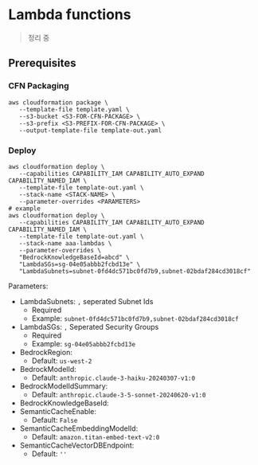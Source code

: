 # Lambda functions
> 정리 중

## Prerequisites
### CFN Packaging
```shell
aws cloudformation package \
   --template-file template.yaml \
   --s3-bucket <S3-FOR-CFN-PACKAGE> \
   --s3-prefix <S3-PREFIX-FOR-CFN-PACKAGE> \
   --output-template-file template-out.yaml
```
### Deploy
```shell
aws cloudformation deploy \
   --capabilities CAPABILITY_IAM CAPABILITY_AUTO_EXPAND CAPABILITY_NAMED_IAM \
   --template-file template-out.yaml \
   --stack-name <STACK-NAME> \
   --parameter-overrides <PARAMETERS>
# example
aws cloudformation deploy \
   --capabilities CAPABILITY_IAM CAPABILITY_AUTO_EXPAND CAPABILITY_NAMED_IAM \
   --template-file template-out.yaml \
   --stack-name aaa-lambdas \
   --parameter-overrides \
   "BedrockKnowledgeBaseId=abcd" \
   "LambdaSGs=sg-04e05abbb2fcbd13e" \
   "LambdaSubnets=subnet-0fd4dc571bc0fd7b9,subnet-02bdaf284cd3018cf"
```
Parameters:
  - LambdaSubnets: `,` seperated Subnet Ids
    - Required
    - Example: `subnet-0fd4dc571bc0fd7b9,subnet-02bdaf284cd3018cf`
  - LambdaSGs: `,` Seperated Security Groups
    - Required
    - Example: `sg-04e05abbb2fcbd13e`
  - BedrockRegion:
    - Default: `us-west-2`
  - BedrockModelId:
    - Default: `anthropic.claude-3-haiku-20240307-v1:0`
  - BedrockModelIdSummary:
    - Default: `anthropic.claude-3-5-sonnet-20240620-v1:0`
  - BedrockKnowledgeBaseId:
  - SemanticCacheEnable:
    - Default: `False`
  - SemanticCacheEmbeddingModelId:
    - Default: `amazon.titan-embed-text-v2:0`
  - SemanticCacheVectorDBEndpoint:
    - Default: `''`
